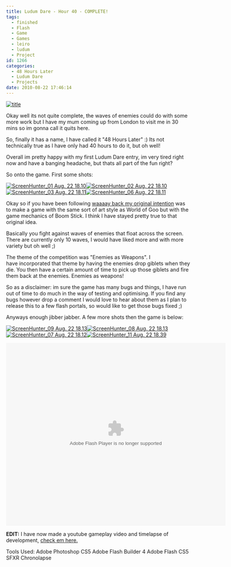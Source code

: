```yaml
---
title: Ludum Dare - Hour 40 - COMPLETE!
tags:
  - finished
  - Flash
  - Game
  - Games
  - leiro
  - ludum
  - Project
id: 1266
categories:
  - 48 Hours Later
  - Ludum Dare
  - Projects
date: 2010-08-22 17:46:14
---
```


[![](https://mikecann.co.uk/wp-content/uploads/2010/08/title.png "title")](https://mikecann.co.uk/wp-content/uploads/2010/08/title.png)

Okay well its not quite complete, the waves of enemies could do with some more work but I have my mum coming up from London to visit me in 30 mins so im gonna call it quits here.

So, finally it has a name, I have called it "48 Hours Later" :) Its not technically true as I have only had 40 hours to do it, but oh well!

Overall im pretty happy with my first Ludum Dare entry, im very tired right now and have a banging headache, but thats all part of the fun right?

So onto the game. First some shots:

[![](https://mikecann.co.uk/wp-content/uploads/2010/08/ScreenHunter_01-Aug.-22-18.101-300x270.jpg "ScreenHunter_01 Aug. 22 18.10")](https://mikecann.co.uk/wp-content/uploads/2010/08/ScreenHunter_01-Aug.-22-18.101.jpg)[![](https://mikecann.co.uk/wp-content/uploads/2010/08/ScreenHunter_02-Aug.-22-18.10-300x269.jpg "ScreenHunter_02 Aug. 22 18.10")
](https://mikecann.co.uk/wp-content/uploads/2010/08/ScreenHunter_02-Aug.-22-18.10.jpg)[![](https://mikecann.co.uk/wp-content/uploads/2010/08/ScreenHunter_03-Aug.-22-18.111-300x273.jpg "ScreenHunter_03 Aug. 22 18.11")](https://mikecann.co.uk/wp-content/uploads/2010/08/ScreenHunter_03-Aug.-22-18.111.jpg)[![](https://mikecann.co.uk/wp-content/uploads/2010/08/ScreenHunter_06-Aug.-22-18.111-300x271.jpg "ScreenHunter_06 Aug. 22 18.11")](https://mikecann.co.uk/wp-content/uploads/2010/08/ScreenHunter_06-Aug.-22-18.111.jpg)

Okay so if you have been following [waaaay back my original intention](https://mikecann.co.uk/ludum-dare/ludum-dare-hour-1/) was to make a game with the same sort of art style as World of Goo but with the game mechanics of Boom Stick. I think I have stayed pretty true to that original idea.

Basically you fight against waves of enemies that float across the screen. There are currently only 10 waves, I would have liked more and with more variety but oh well ;)

The theme of the competition was "Enemies as Weapons". I have incorporated that theme by having the enemies drop giblets when they die. You then have a certain amount of time to pick up those giblets and fire them back at the enemies. Enemies as weapons!

So as a disclaimer: im sure the game has many bugs and things, I have run out of time to do much in the way of testing and optimising. If you find any bugs however drop a comment I would love to hear about them as I plan to release this to a few flash portals, so would like to get those bugs fixed ;)

Anyways enough jibber jabber. A few more shots then the game is below:

[![](https://mikecann.co.uk/wp-content/uploads/2010/08/ScreenHunter_09-Aug.-22-18.13-300x211.jpg "ScreenHunter_09 Aug. 22 18.13")](https://mikecann.co.uk/wp-content/uploads/2010/08/ScreenHunter_09-Aug.-22-18.13.jpg)[![](https://mikecann.co.uk/wp-content/uploads/2010/08/ScreenHunter_08-Aug.-22-18.13-300x296.jpg "ScreenHunter_08 Aug. 22 18.13")
](https://mikecann.co.uk/wp-content/uploads/2010/08/ScreenHunter_08-Aug.-22-18.13.jpg)[![](https://mikecann.co.uk/wp-content/uploads/2010/08/ScreenHunter_07-Aug.-22-18.12-300x266.jpg "ScreenHunter_07 Aug. 22 18.12")](https://mikecann.co.uk/wp-content/uploads/2010/08/ScreenHunter_07-Aug.-22-18.12.jpg)[![](https://mikecann.co.uk/wp-content/uploads/2010/08/ScreenHunter_11-Aug.-22-18.39-300x244.jpg "ScreenHunter_11 Aug. 22 18.39")](https://mikecann.co.uk/wp-content/uploads/2010/08/ScreenHunter_11-Aug.-22-18.39.jpg)

<a name="thegame"></a>

<object style="width: 600px; height: 500px;" classid="clsid:d27cdb6e-ae6d-11cf-96b8-444553540000" width="600" height="500" codebase="https://download.macromedia.com/pub/shockwave/cabs/flash/swflash.cab#version=6,0,40,0"><param name="src" value="https://www.mikecann.co.uk/DumpingGround/ld/18/05/LudumDare18.swf" /><embed style="width: 600px; height: 500px;" type="application/x-shockwave-flash" width="600" height="500" src="https://www.mikecann.co.uk/DumpingGround/ld/18/05/LudumDare18.swf"></embed></object>

**EDIT:** I have now made a youtube gameplay video and timelapse of development, [check em here.](https://mikecann.co.uk/?p=1291)

Tools Used:
Adobe Photoshop CS5
Adobe Flash Builder 4
Adobe Flash CS5
SFXR
Chronolapse